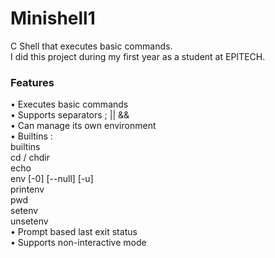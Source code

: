 # Minishell1
C Shell that executes basic commands.<br/>
I did this project during my first year as a student at EPITECH.

### Features
• Executes basic commands<br/>
• Supports separators ; || &&<br/>
• Can manage its own environment<br/>
• Builtins :<br/>
    builtins<br/>
    cd / chdir<br/>
    echo<br/>
    env [-0] [--null] [-u]<br/>
    printenv<br/>
    pwd<br/>
    setenv<br/>
    unsetenv<br/>
• Prompt based last exit status<br/>
• Supports non-interactive mode
